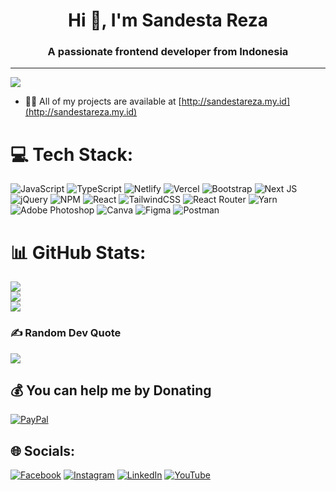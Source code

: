 <h1 align="center">Hi 👋, I'm Sandesta Reza</h1>
<h3 align="center">A passionate frontend developer from Indonesia</h3>

---
[![](https://visitcount.itsvg.in/api?id=sandestareza&icon=6&color=9)](https://visitcount.itsvg.in)

- 👨‍💻 All of my projects are available at [http://sandestareza.my.id](http://sandestareza.my.id)

# 💻 Tech Stack:
![JavaScript](https://img.shields.io/badge/javascript-%23323330.svg?style=flat&logo=javascript&logoColor=%23F7DF1E) ![TypeScript](https://img.shields.io/badge/typescript-%23007ACC.svg?style=flat&logo=typescript&logoColor=white) ![Netlify](https://img.shields.io/badge/netlify-%23000000.svg?style=flat&logo=netlify&logoColor=#00C7B7) ![Vercel](https://img.shields.io/badge/vercel-%23000000.svg?style=flat&logo=vercel&logoColor=white) ![Bootstrap](https://img.shields.io/badge/bootstrap-%23563D7C.svg?style=flat&logo=bootstrap&logoColor=white) ![Next JS](https://img.shields.io/badge/Next-black?style=flat&logo=next.js&logoColor=white) ![jQuery](https://img.shields.io/badge/jquery-%230769AD.svg?style=flat&logo=jquery&logoColor=white) ![NPM](https://img.shields.io/badge/NPM-%23000000.svg?style=flat&logo=npm&logoColor=white) ![React](https://img.shields.io/badge/react-%2320232a.svg?style=flat&logo=react&logoColor=%2361DAFB) ![TailwindCSS](https://img.shields.io/badge/tailwindcss-%2338B2AC.svg?style=flat&logo=tailwind-css&logoColor=white) ![React Router](https://img.shields.io/badge/React_Router-CA4245?style=flat&logo=react-router&logoColor=white) ![Yarn](https://img.shields.io/badge/yarn-%232C8EBB.svg?style=flat&logo=yarn&logoColor=white) ![Adobe Photoshop](https://img.shields.io/badge/adobephotoshop-%2331A8FF.svg?style=flat&logo=adobephotoshop&logoColor=white) ![Canva](https://img.shields.io/badge/Canva-%2300C4CC.svg?style=flat&logo=Canva&logoColor=white) 	![Figma](https://img.shields.io/badge/figma-%23F24E1E.svg?style=flat&logo=figma&logoColor=white) ![Postman](https://img.shields.io/badge/Postman-FF6C37?style=flat&logo=postman&logoColor=white)
# 📊 GitHub Stats:
![](https://github-readme-stats.vercel.app/api?username=sandestareza&theme=react&hide_border=false&include_all_commits=true&count_private=false)<br/>
![](https://github-readme-streak-stats.herokuapp.com/?user=sandestareza&theme=react&hide_border=false)<br/>
![](https://github-readme-stats.vercel.app/api/top-langs/?username=sandestareza&theme=react&hide_border=false&include_all_commits=true&count_private=false&layout=compact)

### ✍️ Random Dev Quote
![](https://quotes-github-readme.vercel.app/api?type=horizontal&theme=tokyonight)

  ## 💰 You can help me by Donating
  [![PayPal](https://img.shields.io/badge/PayPal-00457C?style=for-the-badge&logo=paypal&logoColor=white)](https://paypal.me/sandesta) 

  ## 🌐 Socials:
[![Facebook](https://img.shields.io/badge/Facebook-%231877F2.svg?logo=Facebook&logoColor=white)](https://facebook.com/sandestareza) [![Instagram](https://img.shields.io/badge/Instagram-%23E4405F.svg?logo=Instagram&logoColor=white)](https://instagram.com/@r_sandesta) [![LinkedIn](https://img.shields.io/badge/LinkedIn-%230077B5.svg?logo=linkedin&logoColor=white)](https://linkedin.com/in/sandestareza) [![YouTube](https://img.shields.io/badge/YouTube-%23FF0000.svg?logo=YouTube&logoColor=white)](https://youtube.com/@@desainkoding6528) 

<!-- Proudly created with GPRM ( https://gprm.itsvg.in ) -->
